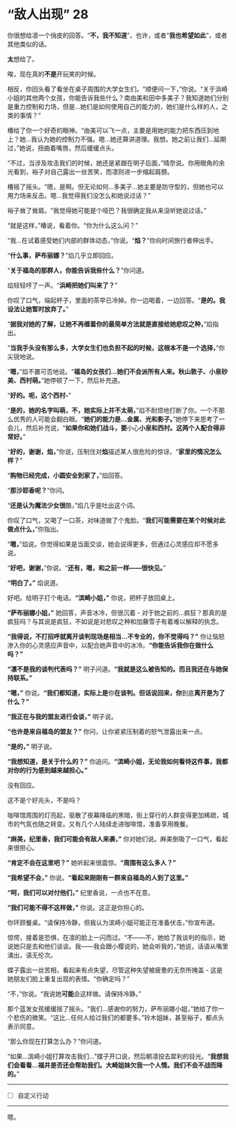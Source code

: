 # “敌人出现” 28

你很想给凛一个俏皮的回答。“**不，我不知道**”，也许，或者“**我也希望如此**”，或者其他类似的话。

**太**想给了。

唉，现在真的**不是**开玩笑的时候。

相反，你回头看了看坐在桌子周围的大学女生们。“顺便问一下，”你说。“关于浜崎小姐的其他两个女孩，你能告诉我些什么？南由美和田中多美子？我知道她们分别是重力控制和力场，但是...她们是如何使用自己的能力的，她们是什么样的人，之类的事情？”

椿给了你一个好奇的眼神。“由美可以飞一点，主要是用她的能力把东西压到地上？她...我认为她的控制力不强。嗯...她还算讲道理。我想。她之前让我们...延期过，”她说，扭曲着嘴唇，然后缓缓点头。

“不过，当涉及攻击我们的时候，她还是紧跟在明子后面，”晴奈说。你用眼角的余光看到，裕子对自己露出一丝苦笑，而凛则进一步缩起肩膀。

椿摇了摇头。“嗯，是啊。但无论如何...多美子...她主要是防守型的，但她也可以用力场来反击。嗯...我觉得我们没怎么和她说过话？”

裕子耸了耸肩。“我觉得她可能是个哑巴？我很确定我从来没听她说过话。”

“就是这样，”椿说，看着你。“你为什么这么问？”

“我...在试着感受她们内部的群体动态，”你说。“**焰？**”你向时间旅行者伸出手。

“**什么事，萨布丽娜？**”焰几乎立即回应。

“**关于福岛的那群人，你能告诉我些什么？**”你问道。

焰轻轻哼了一声。“**浜崎把她们叫来了？**”

你叹了口气，端起杯子，里面的茶早已冷掉。你一边喝着，一边回答。“**是的。我设法让她暂时放弃了。**”

“**据我对她的了解，让她不再缠着你的最简单方法就是直接给她悲叹之种，**”焰指出。

“**当我手头没有那么多，大学女生们也负担不起的时候，这根本不是一个选择，**”你尖锐地说。

“**嗯，**”焰不置可否地说。“**福岛的女孩们...她们不会派所有人来。秋山敦子、小泉砂美、西村萌。**”她停顿了一下，然后补充道。

“**好的。呃，这个西村-**”

“**是的，她的名字叫萌，不，她实际上并不太萌，**”焰不耐烦地打断了你。一个不那么优秀的人可能会翻白眼。“**她们的能力是...金属、光和影子。**”她停下来思考了一会儿，然后补充说，“**如果你和她们战斗，要**小心**小泉和西村。这两个人配合得非常好。**”

“**好的，谢谢，焰，**”你说，压制住对**焰**描述某人很危险的惊讶。“**家里的情况怎么样？**”

“**购物已经完成，小圆安全到家了，**”焰回答。

“**那沙耶香呢？**”你问。

“**还是认为魔法少女很**酷，”焰几乎是吐出这个词。

你叹了口气，又喝了一口茶，对味道做了个鬼脸。“**我们可能需要在某个时候对此做点什么，**”你指出。

“**嗯，**”焰说。你觉得如果是当面交谈，她会说得更多，但通过心灵感应却不愿多说。

“**好吧，谢谢，**”你说。“**还有，嗯，和之前一样——很快见。**”

**“明白了。”** 焰说道。

好吧。给明子打个电话。**“滨崎小姐，”** 你说，把杯子放回桌上。

**“萨布丽娜小姐，”** 她回答，声音冰冷，但很沉着 - 对于她之前的...疯狂？那真的是疯狂吗？与其说是疯狂，不如说是对悲叹之种和加藤雪子有着难以解释的执念。

**“我得说，不打招呼就离开谈判现场是相当...不专业的，你不觉得吗？”** 你让恼怒渗入你的心灵感应声音中，以配合她声音中的冰冷。**“你能告诉我你在做什么吗？”**

**“凛不是我的谈判代表吗？”** 明子问道。**“我就是这么被告知的。而且我还在与她保持联系。”**

**“嗯，”** 你说。**“我们都知道，实际上是**你**在谈判。但话说回来，你**到底**离开是为了什么？”**

**“我正在与我的盟友进行会谈，”** 明子说。

**“也许是来自福岛的盟友？”** 你问，让你紧紧压制着的怒气泄露出来一点。

**“是的，”** 明子说。

**“我想知道，是关于什么的？”** 你追问。**“滨崎小姐，无论我如何看待这件事，我都对你的行为感到越来越担心。”**

没有回应。

这不是个好兆头，不是吗？

咖啡馆周围的灯亮起，驱散了夜幕降临的黑暗，街上穿行的人群变得更加稀疏，城市的气氛也随之转变。又有几个人陆续走进咖啡馆，准备享用晚餐。

**“麻美，纪里香，我们可能会有敌人来袭，”** 你对她们说。麻美倒吸了一口气，看起来很担心。

**“肯定不会在这里吧？”** 她听起来很震惊。**“周围有这么多人？”**

**“我希望不会，”** 你说。**“看起来刚刚有一群来自福岛的人到了这里。”**

**“呵，我们可以对付他们，”** 纪里香说，一点也不在意。

**“我们可能不得不这样做，”** 你说。这正是你担心的。

你环顾餐桌。“请保持冷静，但我认为滨崎小姐可能正在准备伏击，”你宣布道。

惊愕，接着是恐惧，在凛的脸上一闪而过。“不——不，她给了我谈判的指示，她说她只是去和他们谈谈。我——我会跟小樱说的，她会听我的，”她说，话语从嘴里涌出，语无伦次。

蝶子露出一丝苦相，看起来有点失望，尽管这种失望被疲惫的无奈所掩盖 - 这是她朋友们脸上重复出现的表情。“你确定吗？”

“不，”你说。“我说她**可能**会这样做。请保持冷静。”

那个蓝发女孩缓缓摇了摇头。“我们...感谢你的努力，萨布丽娜小姐，”她给了你一个悲伤的微笑。“这比...任何人给过我们的都要多。”铃木姐妹，甚至裕子，都点头表示同意。

“那么你现在打算怎么办？”你问道。

“如果...滨崎小姐打算攻击我们...”蝶子开口说，然后朝凛投去犀利的目光。“**我想我们会看看...福井是否还会帮助我们。大崎姐妹欠我一个人情。我们不会不战而降的。**”

---

- [ ] 自定义行动

---

嗯。
